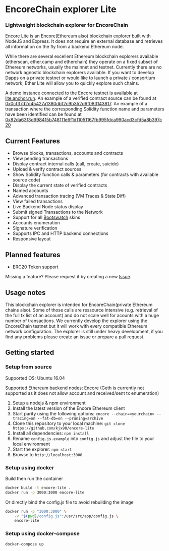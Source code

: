 # EncoreChain explorer Lite
### Lightweight blockchain explorer for EncoreChain

Encore Lite is an Encore(Ethereum also) blockchain explorer built with NodeJS and Express. It does not require an external database and retrieves all information on the fly from a backend Ethereum node.

While there are several excellent Ethereum blockchain explorers available (etherscan, ether.camp and etherchain) they operate on a fixed subset of Ethereum networks, usually the mainnet and testnet. Currently there are no network agnostic blockchain explorers available. If you want to develop Dapps on a private testnet or would like to launch a private / consortium network, Ether Lite will allow you to quickly explore such chains.

A demo instance connected to the Encore testnet is available at [lite.anchor.run](http://lite.anchor.run). An example of a verified contract source can be found at [0x0cf37d2d45427a1380db12c9b352d6f083143817](https://lite.anchor.run/account/0x0cf37d2d45427a1380db12c9b352d6f083143817). An example of a transaction where the corresponding Solidity function name and parameters have been identified can be found at [0x82da63f3d998415b748111e6f1d11051167fb995fdca990acd3cfd5a8b397c20](https://lite.anchor.run/tx/0x82da63f3d998415b748111e6f1d11051167fb995fdca990acd3cfd5a8b397c20)

## Current Features
* Browse blocks, transactions, accounts and contracts
* View pending transactions
* Display contract internal calls (call, create, suicide)
* Upload & verify contract sources
* Show Solidity function calls & parameters (for contracts with available source code)
* Display the current state of verified contracts
* Named accounts
* Advanced transaction tracing (VM Traces & State Diff)
* View failed transactions
* Live Backend Node status display
* Submit signed Transactions to the Network
* Support for all [Bootswatch](https://bootswatch.com/) skins
* Accounts enumeration
* Signature verification
* Supports IPC and HTTP backend connections
* Responsive layout

## Planned features
* ERC20 Token support

Missing a feature? Please request it by creating a new [Issue](https://github.com/kjx98/encore-lite/issues).

## Usage notes
This blockchain explorer is intended for EncoreChain(private Ethereum chains also). Some of those calls are ressource intensive (e.g. retrieval of the full tx list of an account) and do not scale well for acounts with a huge number of transactions. We currently develop the explorer using the EncoreChain testnet but it will work with every compatible Ethereum network configuration. The explorer is still under heavy development, if you find any problems please create an issue or prepare a pull request.

## Getting started

### Setup from source

Supported OS: Ubuntu 16.04

Supported Ethereum backend nodes: Encore (Geth is currently not supported as it does not allow account and received/sent tx enumeration)

1. Setup a nodejs & npm environment
2. Install the latest version of the Encore Ethereum client
3. Start parity using the following options: `encore --chain=<yourchain> --tracing=on --fat-db=on --pruning=archive`
4. Clone this repository to your local machine: `git clone https://github.com/kjx98/encore-lite`
5. Install all dependencies: `npm install`
6. Rename `config.js.example` into `config.js` and adjust the file to your local environment
7. Start the explorer: `npm start`
8. Browse to `http://localhost:3000`

### Setup using docker

Build then run the container
```bash
docker build -t encore-lite .
docker run -p 3000:3000 encore-lite
```

Or directly bind the config.js file to avoid rebuilding the image
```bash
docker run -p "3000:3000" \
    -v "$(pwd)/config.js":/usr/src/app/config.js \
    encore-lite
```

### Setup using docker-compose

```bash
docker-compose up
```
